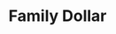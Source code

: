 ---
title: "Family Dollar"
url: /washington/family-dollar-rhode-island-avenue-northeast/
shop: Kramladen
---